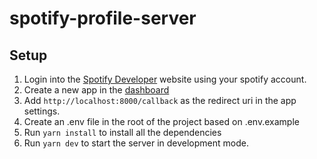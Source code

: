 # spotify-profile-server

## Setup
1. Login into the <a href="https://developer.spotify.com">Spotify Developer</a> website using your spotify account.
2. Create a new app in the <a href="https://developer.spotify.com/dashboard/applications">dashboard</a>
3. Add `http://localhost:8000/callback` as the redirect uri in the app settings.
4. Create an .env file in the root of the project based on .env.example
5. Run `yarn install` to install all the dependencies
5. Run `yarn dev` to start the server in development mode.
